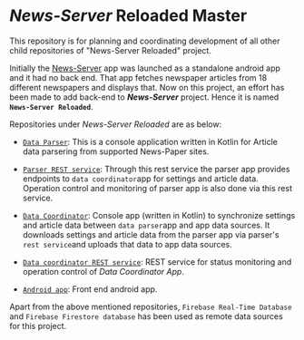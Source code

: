 # *News-Server* Reloaded Master

This repository is for planning and coordinating development of all other child repositories of "News-Server Reloaded" project.

Initially the [News-Server](https://github.com/dasBikash84/news_server_android_app) app was launched as a standalone android app and it had no back end. That app fetches newspaper articles from 18 different newspapers and displays that. Now on this project, an effort has been made to add back-end to <strong>*News-Server*</strong> project. Hence it is named <strong>`News-Server Reloaded`</strong>.

Repositories under *News-Server Reloaded* are as below:

* [`Data Parser`](https://github.com/dasBikash84/News-Server-Parser-back-end-app): This is a console application written in Kotlin for Article data parsering from supported News-Paper sites.

* [`Parser REST service`](https://github.com/dasBikash84/news_server_parser_rest_end_point): Through this rest service the parser app provides endpoints to `data coordinator`app for settings and article data. Operation control and monitoring of parser app is also done via this rest service.

* [`Data Coordinator`](https://github.com/dasBikash84/news_server_data_coordinator): Console app (written in Kotlin) to synchronize settings and article data between `data parser`app and app data sources. It downloads settings and article data from the parser app via parser's `rest service`and uploads that data to app data sources.

* [`Data coordinator REST service`](https://github.com/dasBikash84/ns_reloaded_data_coordinator_jersey_rest_service): REST service 
for status monitoring and operation control of *Data Coordinator App*.

* [`Android app`](https://github.com/dasBikash84/News-Server-Android-Client): Front end android app.

Apart from the above mentioned repositories, `Firebase Real-Time Database` and `Firebase Firestore database` has been used as
remote data sources for this project.
